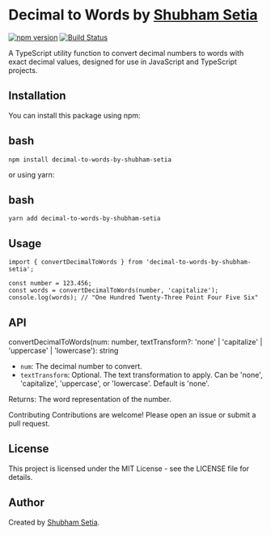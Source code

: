 # Decimal to Words by [Shubham Setia](https://github.com/s26102000s)

[![npm version](https://badge.fury.io/js/decimal-to-words-by-shubham-setia.svg)](https://badge.fury.io/js/decimal-to-words-by-shubham-setia)
[![Build Status](https://travis-ci.org/s26102000s/decimal-to-words-by-shubham-setia.svg?branch=master)](https://travis-ci.org/s26102000s/decimal-to-words-by-shubham-setia)

A TypeScript utility function to convert decimal numbers to words with exact decimal values, designed for use in JavaScript and TypeScript projects.

## Installation

You can install this package using npm:

## bash
```
npm install decimal-to-words-by-shubham-setia
```

or using yarn:

## bash
```
yarn add decimal-to-words-by-shubham-setia
```

## Usage

```
import { convertDecimalToWords } from 'decimal-to-words-by-shubham-setia';

const number = 123.456;
const words = convertDecimalToWords(number, 'capitalize');
console.log(words); // "One Hundred Twenty-Three Point Four Five Six"
```

## API
convertDecimalToWords(num: number, textTransform?: 'none' | 'capitalize' | 'uppercase' | 'lowercase'): string

- `num`: The decimal number to convert.
- `textTransform`: Optional. The text transformation to apply. Can be 'none', 'capitalize', 'uppercase', or 'lowercase'. Default is 'none'.

Returns: The word representation of the number.

Contributing
Contributions are welcome! Please open an issue or submit a pull request.

## License
This project is licensed under the MIT License - see the LICENSE file for details.

## Author
Created by [Shubham Setia](https://github.com/s26102000s).
